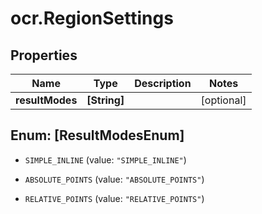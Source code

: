 # ocr.RegionSettings

## Properties
Name | Type | Description | Notes
------------ | ------------- | ------------- | -------------
**resultModes** | **[String]** |  | [optional] 


<a name="[ResultModesEnum]"></a>
## Enum: [ResultModesEnum]


* `SIMPLE_INLINE` (value: `"SIMPLE_INLINE"`)

* `ABSOLUTE_POINTS` (value: `"ABSOLUTE_POINTS"`)

* `RELATIVE_POINTS` (value: `"RELATIVE_POINTS"`)




